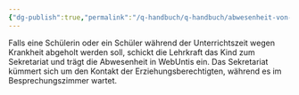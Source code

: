 ```yaml
---
{"dg-publish":true,"permalink":"/q-handbuch/q-handbuch/abwesenheit-von-unterricht/"}
---
```


Falls eine Schülerin oder ein Schüler während der Unterrichtszeit wegen Krankheit abgeholt werden soll, schickt die Lehrkraft das Kind zum Sekretariat und trägt die Abwesenheit in WebUntis ein.
Das Sekretariat kümmert sich um den Kontakt der Erziehungsberechtigten, während es im Besprechungszimmer wartet.